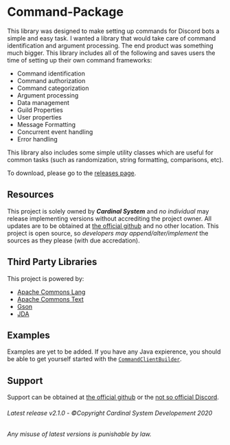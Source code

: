 # Command-Package

This library was designed to make setting up commands for Discord bots a simple and easy task. I wanted a library that would take care of command identification and argument processing. The end product was something much bigger. This library includes all of the following and saves users the time of setting up their own command frameworks:

* Command identification
* Command authorization
* Command categorization
* Argument processing
* Data management
* Guild Properties
* User properties
* Message Formatting
* Concurrent event handling
* Error handling

This library also includes some simple utility classes which are useful for common tasks (such as randomization, string formatting, comparisons, etc).

To download, please go to the [releases page](https://github.com/TheCardinalSystem/Command-Package/releases).

## Resources
This project is solely owned by ***Cardinal System*** and _no individual_ may release implementing versions without accrediting the project owner. All updates are to be obtained at [the official github](https://github.com/TheCardinalSystem/Command-Packaget "Cardinal System Package") and no other location. This project is open source, so _developers may append/alter/implement_ the sources as they please (with due accredation).

## Third Party Libraries
This project is powered by:
* [Apache Commons Lang](https://commons.apache.org/proper/commons-lang/)
* [Apache Commons Text](https://commons.apache.org/proper/commons-text/)
* [Gson](https://github.com/google/gson)
* [JDA](https://github.com/DV8FromTheWorld/JDA)

## Examples
Examples are yet to be added. If you have any Java expierence, you should be able to get yourself started with the [`CommandClientBuilder`](https://github.com/TheCardinalSystem/Command-Package/blob/master/src/com/Cardinal/CommandPackage/Impl/CommandClient.java#L57).

## Support
Support can be obtained at [the official github](Command-Package "Cardinal System Package") or the [not so official Discord](https://discordapp.com/invite/7Jh6Jd6 "Cardinal Support").

###### Latest release v2.1.0 - ©Copyright Cardinal System Developement 2020

###### Any misuse of latest versions is punishable by law.
